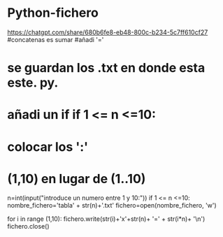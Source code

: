# Python-fichero
https://chatgpt.com/share/680b6fe8-eb48-800c-b234-5c7ff610cf27
#concatenas es sumar
#añadi '='
# se guardan los .txt en donde esta este. py.
# añadi un if if 1 <= n <=10:
# colocar los ':'
# (1,10) en lugar de (1..10)  

n=int(input("introduce un numero entre 1 y 10:"))
if 1 <= n <=10:
   nombre_fichero='tabla' + str(n)+'.txt'
   fichero=open(nombre_fichero, 'w')

   for i in range (1,10):
     fichero.write(str(i)+'x'+str(n)+ '=' + str(i*n)+ '\n') 
   fichero.close()
